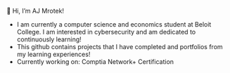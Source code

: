 👋 Hi, I’m AJ Mrotek!
- I am currently a computer science and economics student at Beloit College. I am interested in cybersecurity and am dedicated to continuously learning!
- This github contains projects that I have completed and portfolios from my learning experiences!
- Currently working on: Comptia Network+ Certification

<!---
AJM556/AJM556 is a ✨ special ✨ repository because its `README.md` (this file) appears on your GitHub profile.
You can click the Preview link to take a look at your changes.
--->
